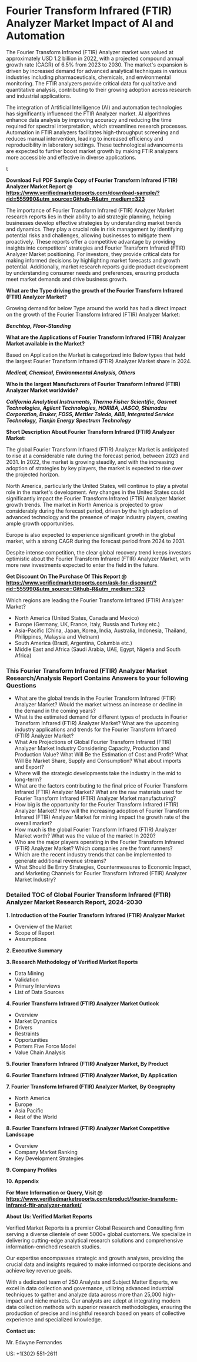 <meta name="title" content="Global Fourier Transform Infrared (FTIR) Analyzer Market Impact of AI and Automation"><meta name="description" content="The Fourier Transform Infrared (FTIR) Analyzer market was valued at approximately USD 1.2 billion in 2022, with a projected compound annual growth rate (CAGR) of 6.5% "><meta name="title" content="Fourier Transform Infrared (FTIR) Analyzer Market Size, Share, Scope, Trends, Growth, Opportunities, Analysis, Forecast"><h1>Fourier Transform Infrared (FTIR) Analyzer Market Impact of AI and Automation</h1><p>The Fourier Transform Infrared (FTIR) Analyzer market was valued at approximately USD 1.2 billion in 2022, with a projected compound annual growth rate (CAGR) of 6.5% from 2023 to 2030. The market's expansion is driven by increased demand for advanced analytical techniques in various industries including pharmaceuticals, chemicals, and environmental monitoring. The FTIR analyzers provide critical data for qualitative and quantitative analysis, contributing to their growing adoption across research and industrial applications.</p><p>The integration of Artificial Intelligence (AI) and automation technologies has significantly influenced the FTIR Analyzer market. AI algorithms enhance data analysis by improving accuracy and reducing the time required for spectral interpretation, which streamlines research processes. Automation in FTIR analyzers facilitates high-throughput screening and reduces manual intervention, leading to increased efficiency and reproducibility in laboratory settings. These technological advancements are expected to further boost market growth by making FTIR analyzers more accessible and effective in diverse applications.</p>t</p><p id="" class=""><strong>Download Full PDF Sample Copy of Fourier Transform Infrared (FTIR) Analyzer Market Report @ <a href="https://www.verifiedmarketreports.com/download-sample/?rid=555990&utm_source=Github-R&utm_medium=323" target="_blank">https://www.verifiedmarketreports.com/download-sample/?rid=555990&utm_source=Github-R&utm_medium=323</a></strong></p><p>The importance of&nbsp;Fourier Transform Infrared (FTIR) Analyzer Market research reports lies in their ability to aid strategic planning, helping businesses develop effective strategies by understanding market trends and dynamics. They play a crucial role in risk management by identifying potential risks and challenges, allowing businesses to mitigate them proactively. These reports offer a competitive advantage by providing insights into competitors' strategies and Fourier Transform Infrared (FTIR) Analyzer Market positioning. For investors, they provide critical data for making informed decisions by highlighting market forecasts and growth potential. Additionally, market research reports guide product development by understanding consumer needs and preferences, ensuring products meet market demands and drive business growth.</p><p><strong>What are the&nbsp;Type driving the growth of the Fourier Transform Infrared (FTIR) Analyzer Market?</strong></p><p id="" class="">Growing demand for below Type around the world has had a direct impact on the growth of the Fourier Transform Infrared (FTIR) Analyzer Market:</p><em><strong>Benchtop, Floor-Standing</strong></em></p><strong>What are the&nbsp;Applications&nbsp;of Fourier Transform Infrared (FTIR) Analyzer Market available in the Market?</strong></p><p id="" class="">Based on Application the Market is categorized into Below types that held the largest Fourier Transform Infrared (FTIR) Analyzer Market share In 2024.</p><em><strong>Medical, Chemical, Environmental Analysis, Others</strong></em></p><strong>Who is the largest Manufacturers of Fourier Transform Infrared (FTIR) Analyzer Market worldwide?</strong></p><p><em><strong>California Analytical Instruments, Thermo Fisher Scientific, Gasmet Technologies, Agilent Technologies, HORIBA, JASCO, Shimadzu Corporation, Bruker, FOSS, Mettler Toledo, ABB, Integrated Service Technology, Tianjin Energy Spectrum Technology</strong></em></p><p id="" class=""><strong>Short Description About Fourier Transform Infrared (FTIR) Analyzer Market:</strong></p><p>The global Fourier Transform Infrared (FTIR) Analyzer Market is anticipated to rise at a considerable rate during the forecast period, between 2023 and 2031. In 2022, the market is growing steadily, and with the increasing adoption of strategies by key players, the market is expected to rise over the projected horizon.</p><p>North America, particularly the United States, will continue to play a pivotal role in the market's development. Any changes in the United States could significantly impact the Fourier Transform Infrared (FTIR) Analyzer Market growth trends. The market in North America is projected to grow considerably during the forecast period, driven by the high adoption of advanced technology and the presence of major industry players, creating ample growth opportunities.</p><p>Europe is also expected to experience significant growth in the global market, with a strong CAGR during the forecast period from 2024 to 2031.</p><p>Despite intense competition, the clear global recovery trend keeps investors optimistic about the Fourier Transform Infrared (FTIR) Analyzer Market, with more new investments expected to enter the field in the future.</p><p id="" class=""><strong>Get Discount On The Purchase Of This Report @ <a href="https://www.verifiedmarketreports.com/ask-for-discount/?rid=555990&utm_source=Github-R&utm_medium=323" target="_blank">https://www.verifiedmarketreports.com/ask-for-discount/?rid=555990&utm_source=Github-R&utm_medium=323</a></strong></p>Which regions are leading the Fourier Transform Infrared (FTIR) Analyzer Market?</p><ul><li>North America (United States, Canada and Mexico)</li><li>Europe (Germany, UK, France, Italy, Russia and Turkey etc.)</li><li>Asia-Pacific (China, Japan, Korea, India, Australia, Indonesia, Thailand, Philippines, Malaysia and Vietnam)</li><li>South America (Brazil, Argentina, Columbia etc.)</li><li>Middle East and Africa (Saudi Arabia, UAE, Egypt, Nigeria and South Africa)</li></ul><h3 id="" class="">This Fourier Transform Infrared (FTIR) Analyzer Market Research/Analysis Report Contains Answers to your following Questions</h3><ul><li>What are the global trends in the Fourier Transform Infrared (FTIR) Analyzer Market? Would the market witness an increase or decline in the demand in the coming years?</li><li>What is the estimated demand for different types of products in Fourier Transform Infrared (FTIR) Analyzer Market? What are the upcoming industry applications and trends for the Fourier Transform Infrared (FTIR) Analyzer Market?</li><li>What Are Projections of Global Fourier Transform Infrared (FTIR) Analyzer Market Industry Considering Capacity, Production and Production Value? What Will Be the Estimation of Cost and Profit? What Will Be Market Share, Supply and Consumption? What about imports and Export?</li><li>Where will the strategic developments take the industry in the mid to long-term?</li><li>What are the factors contributing to the final price of Fourier Transform Infrared (FTIR) Analyzer Market? What are the raw materials used for Fourier Transform Infrared (FTIR) Analyzer Market manufacturing?</li><li>How big is the opportunity for the Fourier Transform Infrared (FTIR) Analyzer Market? How will the increasing adoption of Fourier Transform Infrared (FTIR) Analyzer Market for mining impact the growth rate of the overall market?</li><li>How much is the global Fourier Transform Infrared (FTIR) Analyzer Market worth? What was the value of the market In 2020?</li><li>Who are the major players operating in the Fourier Transform Infrared (FTIR) Analyzer Market? Which companies are the front runners?</li><li>Which are the recent industry trends that can be implemented to generate additional revenue streams?</li><li>What Should Be Entry Strategies, Countermeasures to Economic Impact, and Marketing Channels for Fourier Transform Infrared (FTIR) Analyzer Market Industry?</li></ul><h3 id="" class="">Detailed TOC of Global Fourier Transform Infrared (FTIR) Analyzer Market Research Report, 2024-2030</h3><p id="" class=""><strong>1. Introduction of the Fourier Transform Infrared (FTIR) Analyzer Market</strong></p><ul><li>Overview of the Market</li><li>Scope of Report</li><li>Assumptions</li></ul><p id="" class=""><strong>2. Executive Summary</strong></p><p id="" class=""><strong>3. Research Methodology of Verified Market Reports</strong></p><ul><li>Data Mining</li><li>Validation</li><li>Primary Interviews</li><li>List of Data Sources</li></ul><p id="" class=""><strong>4. Fourier Transform Infrared (FTIR) Analyzer Market Outlook</strong></p><ul><li>Overview</li><li>Market Dynamics</li><li>Drivers</li><li>Restraints</li><li>Opportunities</li><li>Porters Five Force Model</li><li>Value Chain Analysis</li></ul><p id="" class=""><strong>5. Fourier Transform Infrared (FTIR) Analyzer Market, By Product</strong></p><p id="" class=""><strong>6. Fourier Transform Infrared (FTIR) Analyzer Market, By Application</strong></p><p id="" class=""><strong>7. Fourier Transform Infrared (FTIR) Analyzer Market, By Geography</strong></p><ul><li>North America</li><li>Europe</li><li>Asia Pacific</li><li>Rest of the World</li></ul><p id="" class=""><strong>8. Fourier Transform Infrared (FTIR) Analyzer Market Competitive Landscape</strong></p><ul><li>Overview</li><li>Company Market Ranking</li><li>Key Development Strategies</li></ul><p id="" class=""><strong>9. Company Profiles</strong></p><p id="" class=""><strong>10. Appendix</strong></p><p id="" class=""><strong>For More Information or Query, Visit @ <a href="https://www.verifiedmarketreports.com/product/fourier-transform-infrared-ftir-analyzer-market/" target="_blank">https://www.verifiedmarketreports.com/product/fourier-transform-infrared-ftir-analyzer-market/</a></strong></p><p id="" class=""><strong>About Us: Verified Market Reports</strong></p><p id="" class="">Verified Market Reports is a premier Global Research and Consulting firm serving a diverse clientele of over 5000+ global customers. We specialize in delivering cutting-edge analytical research solutions and comprehensive information-enriched research studies.</p><p id="" class="">Our expertise encompasses strategic and growth analyses, providing the crucial data and insights required to make informed corporate decisions and achieve key revenue goals.</p><p id="" class="">With a dedicated team of 250 Analysts and Subject Matter Experts, we excel in data collection and governance, utilizing advanced industrial techniques to gather and analyze data across more than 25,000 high-impact and niche markets. Our analysts are adept at integrating modern data collection methods with superior research methodologies, ensuring the production of precise and insightful research based on years of collective experience and specialized knowledge.</p><p id="" class=""><strong>Contact us:</strong></p><p id="" class="">Mr. Edwyne Fernandes</p><p id="" class="">US: +1(302) 551-2611</p>